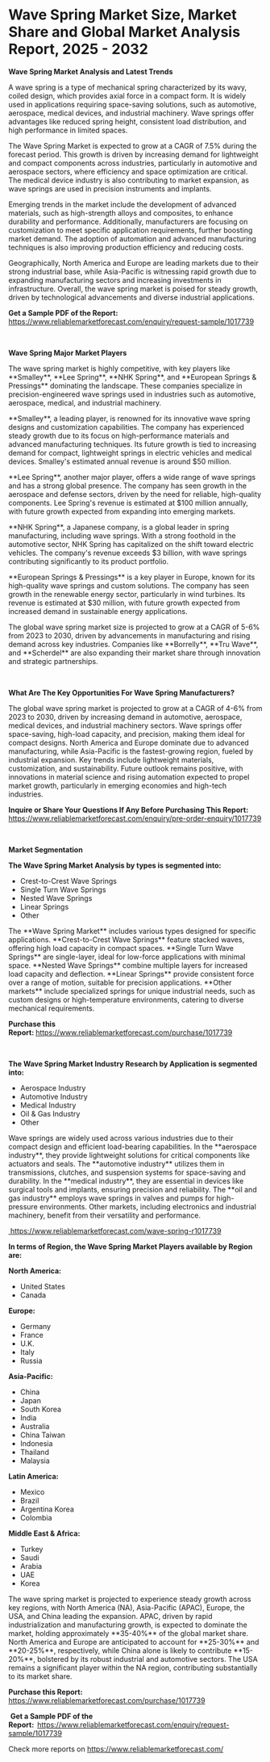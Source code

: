 <p><h1>Wave Spring Market Size, Market Share and Global Market Analysis Report, 2025 - 2032</h1></p><p><strong>Wave Spring Market Analysis and Latest Trends</strong></p>
<p><p>A wave spring is a type of mechanical spring characterized by its wavy, coiled design, which provides axial force in a compact form. It is widely used in applications requiring space-saving solutions, such as automotive, aerospace, medical devices, and industrial machinery. Wave springs offer advantages like reduced spring height, consistent load distribution, and high performance in limited spaces.</p><p>The Wave Spring Market is expected to grow at a CAGR of 7.5% during the forecast period. This growth is driven by increasing demand for lightweight and compact components across industries, particularly in automotive and aerospace sectors, where efficiency and space optimization are critical. The medical device industry is also contributing to market expansion, as wave springs are used in precision instruments and implants.</p><p>Emerging trends in the market include the development of advanced materials, such as high-strength alloys and composites, to enhance durability and performance. Additionally, manufacturers are focusing on customization to meet specific application requirements, further boosting market demand. The adoption of automation and advanced manufacturing techniques is also improving production efficiency and reducing costs.</p><p>Geographically, North America and Europe are leading markets due to their strong industrial base, while Asia-Pacific is witnessing rapid growth due to expanding manufacturing sectors and increasing investments in infrastructure. Overall, the wave spring market is poised for steady growth, driven by technological advancements and diverse industrial applications.</p></p>
<p><strong>Get a Sample PDF of the Report:&nbsp;</strong> <a href="https://www.reliablemarketforecast.com/enquiry/request-sample/1017739?utm_campaign=1080&utm_medium=2&utm_source=Github&utm_content=ia&utm_term=23012025&utm_id=wave-spring">https://www.reliablemarketforecast.com/enquiry/request-sample/1017739</a></p>
<p>&nbsp;</p>
<p><strong>Wave Spring Major Market Players</strong></p>
<p><p>The wave spring market is highly competitive, with key players like **Smalley**, **Lee Spring**, **NHK Spring**, and **European Springs & Pressings** dominating the landscape. These companies specialize in precision-engineered wave springs used in industries such as automotive, aerospace, medical, and industrial machinery.</p><p>**Smalley**, a leading player, is renowned for its innovative wave spring designs and customization capabilities. The company has experienced steady growth due to its focus on high-performance materials and advanced manufacturing techniques. Its future growth is tied to increasing demand for compact, lightweight springs in electric vehicles and medical devices. Smalley's estimated annual revenue is around $50 million.</p><p>**Lee Spring**, another major player, offers a wide range of wave springs and has a strong global presence. The company has seen growth in the aerospace and defense sectors, driven by the need for reliable, high-quality components. Lee Spring's revenue is estimated at $100 million annually, with future growth expected from expanding into emerging markets.</p><p>**NHK Spring**, a Japanese company, is a global leader in spring manufacturing, including wave springs. With a strong foothold in the automotive sector, NHK Spring has capitalized on the shift toward electric vehicles. The company's revenue exceeds $3 billion, with wave springs contributing significantly to its product portfolio.</p><p>**European Springs & Pressings** is a key player in Europe, known for its high-quality wave springs and custom solutions. The company has seen growth in the renewable energy sector, particularly in wind turbines. Its revenue is estimated at $30 million, with future growth expected from increased demand in sustainable energy applications.</p><p>The global wave spring market size is projected to grow at a CAGR of 5-6% from 2023 to 2030, driven by advancements in manufacturing and rising demand across key industries. Companies like **Borrelly**, **Tru Wave**, and **Scherdel** are also expanding their market share through innovation and strategic partnerships.</p></p>
<p>&nbsp;</p>
<p><strong>What Are The Key Opportunities For Wave Spring Manufacturers?</strong></p>
<p><p>The global wave spring market is projected to grow at a CAGR of 4-6% from 2023 to 2030, driven by increasing demand in automotive, aerospace, medical devices, and industrial machinery sectors. Wave springs offer space-saving, high-load capacity, and precision, making them ideal for compact designs. North America and Europe dominate due to advanced manufacturing, while Asia-Pacific is the fastest-growing region, fueled by industrial expansion. Key trends include lightweight materials, customization, and sustainability. Future outlook remains positive, with innovations in material science and rising automation expected to propel market growth, particularly in emerging economies and high-tech industries.</p></p>
<p><strong>Inquire or Share Your Questions If Any Before Purchasing This Report:</strong> <a href="https://www.reliablemarketforecast.com/enquiry/pre-order-enquiry/1017739?utm_campaign=1080&utm_medium=2&utm_source=Github&utm_content=ia&utm_term=23012025&utm_id=wave-spring">https://www.reliablemarketforecast.com/enquiry/pre-order-enquiry/1017739</a></p>
<p>&nbsp;</p>
<p><strong>Market Segmentation</strong></p>
<p><strong>The Wave Spring Market Analysis by types is segmented into:</strong></p>
<p><ul><li>Crest-to-Crest Wave Springs</li><li>Single Turn Wave Springs</li><li>Nested Wave Springs</li><li>Linear Springs</li><li>Other</li></ul></p>
<p><p>The **Wave Spring Market** includes various types designed for specific applications. **Crest-to-Crest Wave Springs** feature stacked waves, offering high load capacity in compact spaces. **Single Turn Wave Springs** are single-layer, ideal for low-force applications with minimal space. **Nested Wave Springs** combine multiple layers for increased load capacity and deflection. **Linear Springs** provide consistent force over a range of motion, suitable for precision applications. **Other markets** include specialized springs for unique industrial needs, such as custom designs or high-temperature environments, catering to diverse mechanical requirements.</p></p>
<p><strong>Purchase this Report:&nbsp;</strong><a href="https://www.reliablemarketforecast.com/purchase/1017739?utm_campaign=1080&utm_medium=2&utm_source=Github&utm_content=ia&utm_term=23012025&utm_id=wave-spring">https://www.reliablemarketforecast.com/purchase/1017739</a></p>
<p>&nbsp;</p>
<p><strong>The Wave Spring Market Industry Research by Application is segmented into:</strong></p>
<p><ul><li>Aerospace Industry</li><li>Automotive Industry</li><li>Medical Industry</li><li>Oil & Gas Industry</li><li>Other</li></ul></p>
<p><p>Wave springs are widely used across various industries due to their compact design and efficient load-bearing capabilities. In the **aerospace industry**, they provide lightweight solutions for critical components like actuators and seals. The **automotive industry** utilizes them in transmissions, clutches, and suspension systems for space-saving and durability. In the **medical industry**, they are essential in devices like surgical tools and implants, ensuring precision and reliability. The **oil and gas industry** employs wave springs in valves and pumps for high-pressure environments. Other markets, including electronics and industrial machinery, benefit from their versatility and performance.</p></p>
<p><a href="https://www.reliablemarketforecast.com/wave-spring-r1017739?utm_campaign=1080&utm_medium=2&utm_source=Github&utm_content=ia&utm_term=23012025&utm_id=wave-spring">&nbsp;https://www.reliablemarketforecast.com/wave-spring-r1017739</a></p>
<p><strong>In terms of Region, the Wave Spring Market Players available by Region are:</strong></p>
<p>
    <p> <strong> North America: </strong>
        <ul>
            <li>United States</li>
            <li>Canada</li>
        </ul>
        </p> 
    <p> <strong> Europe: </strong>
        <ul>
            <li>Germany</li>
            <li>France</li>
            <li>U.K.</li>
            <li>Italy</li>
            <li>Russia</li>
        </ul>
        </p> 
    <p> <strong> Asia-Pacific: </strong>
        <ul>
            <li>China</li>
            <li>Japan</li>
            <li>South Korea</li>
            <li>India</li>
            <li>Australia</li>
            <li>China Taiwan</li>
            <li>Indonesia</li>
            <li>Thailand</li>
            <li>Malaysia</li>
        </ul>
        </p> 
    <p> <strong> Latin America: </strong>
        <ul>
            <li>Mexico</li>
            <li>Brazil</li>
            <li>Argentina Korea</li>
            <li>Colombia</li>
        </ul>
        </p> 
    <p> <strong> Middle East & Africa: </strong>
        <ul>
            <li>Turkey</li>
            <li>Saudi</li>
            <li>Arabia</li>
            <li>UAE</li>
            <li>Korea</li>
        </ul>
    </p>
    </p>
<p><p>The wave spring market is projected to experience steady growth across key regions, with North America (NA), Asia-Pacific (APAC), Europe, the USA, and China leading the expansion. APAC, driven by rapid industrialization and manufacturing growth, is expected to dominate the market, holding approximately **35-40%** of the global market share. North America and Europe are anticipated to account for **25-30%** and **20-25%**, respectively, while China alone is likely to contribute **15-20%**, bolstered by its robust industrial and automotive sectors. The USA remains a significant player within the NA region, contributing substantially to its market share.</p></p>
<p><strong>Purchase this Report: </strong><a href="https://www.reliablemarketforecast.com/purchase/1017739?utm_campaign=1080&utm_medium=2&utm_source=Github&utm_content=ia&utm_term=23012025&utm_id=wave-spring">https://www.reliablemarketforecast.com/purchase/1017739</a></p>
<p>&nbsp;<strong>Get a Sample PDF of the Report:&nbsp;&nbsp;</strong><a href="https://www.reliablemarketforecast.com/enquiry/request-sample/1017739?utm_campaign=1080&utm_medium=2&utm_source=Github&utm_content=ia&utm_term=23012025&utm_id=wave-spring">https://www.reliablemarketforecast.com/enquiry/request-sample/1017739</a></p>
<p><strong></strong></p>
<p>Check more reports on <a href="https://www.reliablemarketforecast.com/?utm_campaign=1080&utm_medium=2&utm_source=Github&utm_content=ia&utm_term=23012025&utm_id=wave-spring">https://www.reliablemarketforecast.com/</a></p>